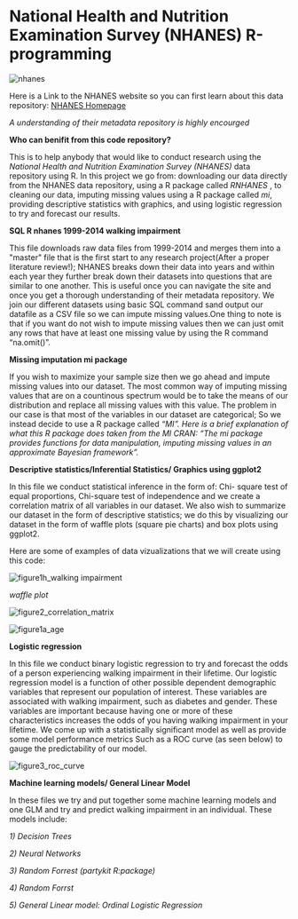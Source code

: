 National Health and Nutrition Examination Survey (NHANES) R-programming 
===

![nhanes](https://user-images.githubusercontent.com/36578867/47465145-7a378c00-d7a0-11e8-99a5-bf53ead6d80b.jpg)

Here is a Link to the NHANES website so you can first learn about this data repository:
[NHANES Homepage]( https://www.cdc.gov/nchs/nhanes/)

*A understanding of their metadata repository is highly encourged*

**Who can benifit from this code repository?**

This is to help anybody that would like to conduct research using the  *National Health and Nutrition Examination Survey (NHANES)* data repository using R. In this project we go from: downloading our data directly from the NHANES data repository, using a R package called *RNHANES* , to cleaning our data, imputing missing values using a R package called  *mi*, providing descriptive statistics with graphics, and using logistic regression to try and forecast our results. 

 **SQL R nhanes 1999-2014 walking impairment**

This file downloads raw data files from 1999-2014 and merges them into a "master" file that is the first start to any research project(After a proper literature review!); NHANES breaks down their data into years and within each year they further break down their datasets into questions that are similar to one another. This is useful once you can navigate the site and once you get a thorough understanding of their metadata repository. We join our different datasets using basic SQL command sand output our datafile as a CSV file so we can impute missing values.One thing to note is that if you want do not wish to impute missing values then we can just omit any rows that have at least one missing value by using the R command “na.omit()”.

 **Missing imputation mi package**
 
If you wish to maximize your sample size then we go ahead and impute missing values into our dataset. The most common way of imputing missing values that are on a countinous spectrum would be to take the means of our distribution  and replace all missing values with this value.  The problem in our case is that most of the variables in our dataset are categorical; So we instead decide to use a R package called *“MI”. Here is a brief explanation of what this R package does taken from the MI CRAN: “The mi package provides functions for data manipulation, imputing missing values in an approximate Bayesian framework”.*

**Descriptive statistics/Inferential Statistics/ Graphics using ggplot2**

In this file we conduct statistical inference in the form of: Chi- square test of equal proportions, Chi-square test of independence and we create a correlation matrix of all variables in our dataset. We also wish to summarize our dataset in the form of descriptive statistics; we do this by visualizing our dataset in the form of waffle plots (square pie charts) and box plots using ggplot2.

Here are some of examples of data vizualizations that we will create using this code:

![figure1h_walking impairment](https://user-images.githubusercontent.com/36578867/47458750-3720ed00-d78f-11e8-8e19-1d3e3f72b32f.jpg)

*waffle plot*

![figure2_correlation_matrix](https://user-images.githubusercontent.com/36578867/47458832-6b94a900-d78f-11e8-9bd6-d0a99c29e5f3.jpg)

![figure1a_age](https://user-images.githubusercontent.com/36578867/47587368-81cd7100-d917-11e8-9908-e80ded1ef3bc.jpg)

**Logistic regression**

In this file we conduct binary logistic regression to try and forecast the odds of a person experiencing walking impairment in their lifetime. Our logistic regression model is a function of other possible dependent demographic variables that represent our population of interest. These variables are associated with walking impairment, such as diabetes and gender. These variables are important because having one or more of these characteristics increases the odds of you having walking impairment in your lifetime. We come up with a statistically significant model as well as provide some model performance metrics Such as a ROC curve (as seen below) to gauge the predictability of our model.

![figure3_roc_curve](https://user-images.githubusercontent.com/36578867/47459487-10fc4c80-d791-11e8-8edc-414675fb0af2.jpg)


**Machine learning models/ General Linear Model**

In these files we try and put together some machine learning models and one GLM and try and predict walking impairment in an individual. 
These models include:

*1) Decision Trees*

*2) Neural Networks*

*3) Random Forrest (partykit R:package)*

*4) Random Forrst*

*5) General Linear model: Ordinal Logistic Regression*





